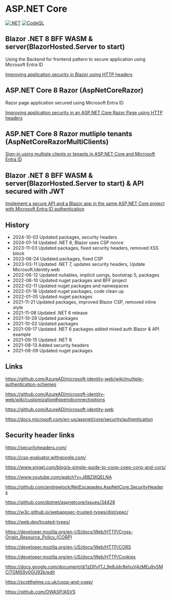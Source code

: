 # ASP.NET Core 

[![.NET](https://github.com/damienbod/AspNetCore6Experiments/workflows/.NET/badge.svg)](https://github.com/damienbod/AspNetCore6Experiments/actions?query=workflow%3A.NET) [![CodeQL](https://github.com/damienbod/AspNetCore6Experiments/actions/workflows/codeql-analysis.yml/badge.svg)](https://github.com/damienbod/AspNetCore6Experiments/actions/workflows/codeql-analysis.yml)

## Blazor .NET 8 BFF WASM & server(BlazorHosted.Server to start)

Using the Backend for frontend pattern to secure application using Microsoft Entra ID

[Improving application security in Blazor using HTTP headers](https://damienbod.com/2021/08/23/improving-application-security-in-blazor-using-http-headers-part-2/)

## ASP.NET Core 8 Razor (AspNetCoreRazor)

Razor page application secured using Microsoft Entra ID

[Improving application security in an ASP.NET Core Razor Page using HTTP headers](https://damienbod.com/2021/08/16/improving-application-security-in-asp-net-core-razor-pages-using-http-headers-part-1/)

## ASP.NET Core 8 Razor mutliple tenants (AspNetCoreRazorMultiClients)

[Sign-in using multiple clients or tenants in ASP.NET Core and Microsoft Entra ID](https://damienbod.com/2021/06/28/sign-in-using-multiple-clients-or-tenants-in-asp-net-core-and-azure-ad/)

## Blazor .NET 8 BFF WASM & server(BlazorHosted.Server to start) & API secured with JWT

[Implement a secure API and a Blazor app in the same ASP.NET Core project with Microsoft Entra ID authentication](https://damienbod.com/2021/10/04/implement-a-secure-api-and-a-blazor-app-in-the-same-asp-net-core-project-with-azure-ad-authentication/)

## History 

- 2024-10-03 Updated packages, security headers
- 2024-01-14 Updated .NET 8, Blazor uses CSP nonce
- 2023-11-03 Updated packages, fixed security headers, removed XSS block
- 2023-06-24 Updated packages, fixed CSP
- 2023-03-11 Updated .NET 7, updates security headers, Update Microsoft.Identity.web
- 2022-06-12 Updated nullables, implicit usings, bootstrap 5, packages
- 2022-06-10 Updated nuget packages and BFF project
- 2022-02-11 Updated nuget packages and namespaces
- 2022-01-16 Updated nuget packages, code clean up
- 2022-01-05 Updated nuget packages
- 2021-11-21 Updated packages, improved Blazor CSP, removed inline style
- 2021-11-08 Updated .NET 6 release
- 2021-10-29 Updated packages
- 2021-10-02 Updated packages
- 2021-09-17 Updated .NET 6 packages added mixed auth Blazor & API example
- 2021-09-15 Updated .NET 6
- 2021-08-13 Added security headers
- 2021-08-09 Updated nuget packages

## Links

https://github.com/AzureAD/microsoft-identity-web/wiki/multiple-authentication-schemes

https://github.com/AzureAD/microsoft-identity-web/wiki/customization#openidconnectoptions

https://github.com/AzureAD/microsoft-identity-web

https://docs.microsoft.com/en-us/aspnet/core/security/authentication

## Security header links

https://securityheaders.com/

https://csp-evaluator.withgoogle.com/

https://www.snigel.com/blog/a-simple-guide-to-coop-coep-corp-and-cors/

https://www.youtube.com/watch?v=J6BZ9IQELNA

https://github.com/andrewlock/NetEscapades.AspNetCore.SecurityHeaders

https://github.com/dotnet/aspnetcore/issues/34428

https://w3c.github.io/webappsec-trusted-types/dist/spec/

https://web.dev/trusted-types/

https://developer.mozilla.org/en-US/docs/Web/HTTP/Cross-Origin_Resource_Policy_(CORP)

https://developer.mozilla.org/en-US/docs/Web/HTTP/CORS

https://developer.mozilla.org/en-US/docs/Web/HTTP/Cookies

https://docs.google.com/document/d/1zDlfvfTJ_9e8Jdc8ehuV4zMEu9ySMCiTGMS9y0GU92k/edit

https://scotthelme.co.uk/coop-and-coep/

https://github.com/OWASP/ASVS

